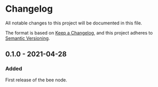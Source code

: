 # Changelog

All notable changes to this project will be documented in this file.

The format is based on [Keep a Changelog](https://keepachangelog.com/en/1.0.0/),
and this project adheres to [Semantic Versioning](https://semver.org/spec/v2.0.0.html).

<!-- ## Unreleased - YYYY-MM-DD

### Added

- New `./dashboard` route;
- Automatically generate new identity if none is present;

### Changed

- P2P identity is now stored in a `*.pem` file;

### Deprecated

### Removed

- `p2p_identity` tool;

### Fixed

### Security -->

## 0.1.0 - 2021-04-28

### Added

First release of the bee node.
